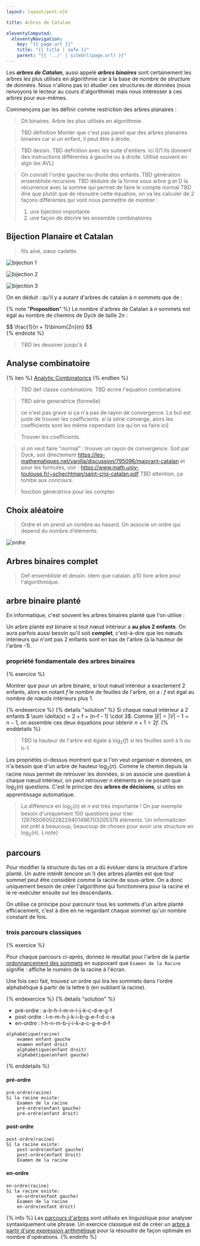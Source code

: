 ```yaml
---
layout: layout/post.njk

title: Arbres de Catalan

eleventyComputed:
  eleventyNavigation:
    key: "{{ page.url }}"
    title: "{{ title | safe }}"
    parent: "{{ '../' | siteUrl(page.url) }}"
---
```


Les **_arbres de Catalan_**, aussi appelé **_arbres binaires_** sont certainement les arbres les plus utilisés en algorithmie car à la base de nombre de structure de données. Nous n'allons pas ici étudier ces structures de données (nous renvoyons le lecteur au cours d'algorithmie) mais nous intéresser à ces arbres pour eux-mêmes.

Commençons par les définir comme restriction des arbres planaires :


> Dit binaires. Arbre les plus utilisés en algorithmie.

> TBD définition
> Monter que c'est pas pareil que des arbres planaires binaires car si un enfant, il peut être à droite.

> TBD dessin.
> TBD definition avec les suite d'entiers. ici 0/1 Ils donnent des instructions différentes à gauche ou à droite. Utilisé souvent en algo (ex AVL)

> On connaît l'ordre gauche ou droite des enfants.
> TBD génération ensembliste recursive.
> TBD déduire de la forme sous arbre g et D la récurrence avec la somme qui permet de faire le compte normal
> TBD dire que plutôt que de résoudre cette équation, on va les calculer de 2 façons différentes qui vont nous permettre de montrer :
> 
> 1. une bijection importante 
> 2. une façon de décrire les ensemble combinatoires

## Bijection Planaire et Catalan

> fils ainé, sœur cadette.

![bijection 1](./bijection-1.png)

![bijection 2](./bijection-2.png)

![bijection 3](./bijection-3.png)

On en déduit : qu'il y a autant d'arbres de catalan à $n$ sommets que de  :

{% note "**Proposition**" %}
Le nombre d'arbres de Catalan à $n$ sommets est égal au nombre de chemins de Dyck de taille $2n$ : 

<div>
$$
\frac{1}{n + 1}\binom{2n}{n}
$$
</div>
{% endnote %}

> TBD les dessiner jusqu'à 4

## Analyse combinatoire

{% lien %}
[Analytic Combinatorics](https://algo.inria.fr/flajolet/Publications/book.pdf)
{% endlien %}

> TBD def classe combinatoire.
> TBD écrire l'equation combinatoire.




> TBD série generatrice (formelle)
> 
> ce n'est pas grave si ça n'a pas de rayon de convergence. Le but est juste de trouver les coefficients.
> si la série converge, alors les coefficients sont les même cependant (ce qu'on va faire ici)

> Trouver les coefficients.

> 

> si on veut faire "normal" : trouver un rayon de convergence. Soit par Dyck, soit directement <https://les-mathematiques.net/vanilla/discussion/795096/majorant-catalan> et pour les formules, voir : <https://www.math.univ-toulouse.fr/~schechtman/saint-criq-catalan.pdf>
> TBD attention, ça tombe aux concours.
>
> fonction génératrice pour les compter
>

## Choix aléatoire

> Ordre et on prend un nombre au hasard.
> On associe un ordre qui depend du nombre d'éléments

![ordre](./ordre.png)

## Arbres binaires complet

> Def ensembliste et dessin.
> idem que catalan.
> p10 livre arbre pour l'algorithmique.
>
## arbre binaire planté

En informatique, c'est souvent les arbres binaires planté que l'on utilise :

Un arbre planté est binaire si tout nœud intérieur a **au plus 2 enfants**. On aura parfois aussi besoin qu'il soit **complet**, c'est-à-dire que les nœuds intérieurs qui n'ont pas 2 enfants sont en bas de l'arbre (à la hauteur de l'arbre -1).

### propriété fondamentale des arbres binaires

{% exercice %}

Montrer que pour un arbre binaire, si tout nœud intérieur a exactement 2 enfants, alors en notant $f$ le nombre de feuilles de l'arbre, on a : $f$ est égal au nombre de nœuds intérieurs plus 1.

{% endexercice %}
{% details "solution" %}
Si chaque nœud intérieur a 2 enfants $ \sum \delta(x) = 2 + f + (n-f - 1) \cdot 3$. Comme $\vert E \vert = \vert V \vert -1 = n -1$, on assemble ces deux équations pour obtenir $n + 1 = 2f$.
{% enddetails %}

> TBD la hauteur de l'arbre est égale à $\log_2(f)$ si les feuilles sont à h ou h-1

Les propriétés ci-dessus montrent que si l'on veut organiser $n$ données, on n'a besoin que d'un arbre de hauteur $\log_2(n)$. Comme le chemin depuis la racine nous permet de retrouver les données, si on associe une question à chaque nœud intérieur, on peut retrouver $n$ éléments en ne posant que $\log_2(n)$ questions. C'est le principe des **arbres de décisions**, si utiles en apprentissage automatique.

> La différence en $\log_2(n)$ et $n$ est très importante ! On par exemple besoin d'uniquement 100 questions pour trier 1267650600228229401496703205376 éléments.
> Un informaticien est prêt à beaucoup, beaucoup de choses pour avoir une structure en $\log_2(n)$.
> {.note}

## parcours

Pour modifier la structure du tas on a dû évoluer dans la structure d'arbre planté. Un autre intérêt (encore un !) des arbres plantés est que tout sommet peut être considéré comme la racine de sous-arbre. On a donc uniquement besoin de créer l'algorithme qui fonctionnera pour la racine et le re-exécuter ensuite sur les descendants.

On utilise ce principe pour parcourir tous les sommets d'un arbre planté efficacement, c'est à dire en ne regardant chaque sommet qu'un nombre constant de fois.

### trois parcours classiques

{% exercice %}

Pour chaque parcours ci-après, donnez le résultat pour l'arbre de la partie [ordonnancement des sommets](#ordo-sommets) en supposant que `Examen de la Racine` signifie : affiche le numéro de la racine à l'écran.

Une fois ceci fait, trouvez un ordre qui lira les sommets dans l'ordre alphabétique à partir de la lettre b (en oubliant la racine).

{% endexercice %}
{% details "solution" %}

- pré-ordre : a-b-h-l-m-n-i-j-k-c-d-e-g-f
- post-ordre : l-n-m-h-j-k-i-b-g-e-f-d-c-a
- en-ordre : l-h-n-m-b-j-i-k-a-c-g-e-d-f

```text
alphabétique(racine)
    examen enfant gauche
    examen enfant droit
    alphabétique(enfant droit)
    alphabétique(enfant gauche)

```

{% enddetails %}

#### pré-ordre

```text
pré-ordre(racine)
Si la racine existe:
    Examen de la racine
    pré-ordre(enfant gauche)
    pré-ordre(enfant droit)
```

#### post-ordre

```text
post-ordre(racine)
Si la racine existe:
    post-ordre(enfant gauche)
    post-ordre(enfant droit)
    Examen de la racine
```

#### en-ordre

```text
en-ordre(racine)
Si la racine existe:
    en-ordre(enfant gauche)
    Examen de la racine
    en-ordre(enfant droit)
```

{% info %}
Les [parcours d'arbres](https://fr.wikipedia.org/wiki/Arbre_syntaxique) sont utilisés en linguistique pour analyser syntaxiquement une phrase. Un exercice classique est de créer un [arbre à partir d'une expression arithmétique](https://diu-uf-bordeaux.github.io/bloc4/td/arbres/expression/) pour la résoudre de façon optimale en nombre d'opérations.
{% endinfo %}
